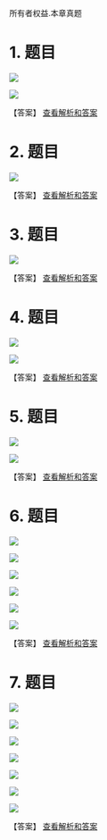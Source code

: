 所有者权益.本章真题

# 1. 题目

![](media/054bcba342b50746123da7ad530637dc.png)

![](media/de4436e0b816703354e9070ac3c16d4e.png)

【答案】
[查看解析和答案](media/2e47cf27d5e0c0c7983f42c69c12c3ba.png.md)
# 2. 题目

![](media/c05f00b0da0b1d26d59933e4fa5d43c2.png)

【答案】
[查看解析和答案](media/7951ae52e9c2c95eaa062caa04213ad8.png.md)
# 3. 题目

![](media/18fa202734eb438eb3d47580e74fdb9f.png)

【答案】
[查看解析和答案](media/0432d99bb1520565dae5d8181ebc9ba1.png.md)
# 4. 题目

![](media/b70cc00ccd56d6ce7c0f64c1b93900f4.png)

![](media/b6ccc050f3758dddff50972a9f63faf4.png)

【答案】
[查看解析和答案](media/0c5c6271d4dc3b5bd75781ddc0a0328d.png.md)
# 5. 题目

![](media/b9b5d2e558f3e22f3072765653df99d7.png)

![](media/3aa05b1f857a28cb53deee812c3f6842.png)

【答案】
[查看解析和答案](media/ae5a9b498de26bc19852888dc1ee954b.png.md)
# 6. 题目

![](media/71e1edc97b024e93bf8ce57e87100d74.png)

![](media/cbd8435b3a39a2008ae74def1b70ebee.png)

![](media/9434a341a9c28bb3e6c791c6eefdb11f.png)

![](media/e4eff855538c4a4ee21d46cd2d355781.png)

![](media/7cf270f3a4e876bb91b979920c6a410f.png)

![](media/e78845425bdd624cba81d5e67c759c3d.png)

【答案】
[查看解析和答案](media/db61fe2c59ffe7d72285afe50d35098c.png.md)
# 7. 题目

![](media/68b652e6e63a883cb99cdbb0e97677ac.png)

![](media/3be47825db66b110bc569288efbebf26.png)

![](media/233292f0397e51f9c525b461179ebead.png)

![](media/65df7b8b284f5f01605b1bbcf0c909e5.png)

![](media/37acaad416cac0d815bc6eed12cabf50.png)

![](media/053d2f65d9e5f85fc42232180b479368.png)

![](media/ba47086afa6b0e6264bd7e1e3a5d2464.png)

【答案】
[查看解析和答案](media/afd15c79ae37ebceb5a57d2337a83a64.png.md)

